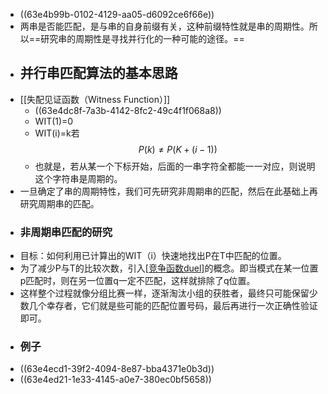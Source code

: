 - ((63e4b99b-0102-4129-aa05-d6092ce6f66e))
- 两串是否能匹配，是与串的自身前缀有关，这种前缀特性就是串的周期性。所以==研究串的周期性是寻找并行化的一种可能的途径。==
- ## 并行串匹配算法的基本思路
- [[失配见证函数（Witness Function）]]
	- ((63e4dc8f-7a3b-4142-8fc2-49c4f1f068a8))
	- WIT(1)=0
	- WIT(i)=k若$$P(k)\neq P(K+(i-1))$$
	- 也就是，若从某一个下标开始，后面的一串字符全都能一一对应，则说明这个字符串是周期的。
- 一旦确定了串的周期特性，我们可先研究非周期串的匹配，然后在此基础上再研究周期串的匹配。
- ### 非周期串匹配的研究
- 目标：如何利用已计算出的WIT（i）快速地找出P在T中匹配的位置。
- 为了减少P与T的比较次数，引入[[竞争函数duel]](p,q)的概念。即当模式在某一位置p匹配时，则在另一位置q一定不匹配，这样就排除了q位置。
- 这样整个过程就像分组比赛一样，逐渐淘汰小组的获胜者，最终只可能保留少数几个幸存者，它们就是些可能的匹配位置号码，最后再进行一次正确性验证即可。
- ### 例子
- ((63e4ecd1-39f2-4094-8e87-bba4371e0b3d))
- ((63e4ed21-1e33-4145-a0e7-380ec0bf5658))